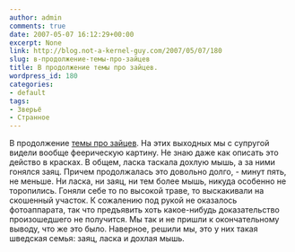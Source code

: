 ```yaml
---
author: admin
comments: true
date: 2007-05-07 16:12:29+00:00
excerpt: None
link: http://blog.not-a-kernel-guy.com/2007/05/07/180
slug: в-продолжение-темы-про-зайцев
title: В продолжение темы про зайцев.
wordpress_id: 180
categories:
- default
tags:
- Зверьё
- Странное
---
```


В продолжение [темы про зайцев](http://blog.not-a-kernel-guy.com/2007/04/23/175). На этих выходных мы с супругой видели вообще феерическую картину. Не знаю даже как описать это действо в красках. В общем, ласка таскала дохлую мышь, а за ними гонялся заяц. Причем продолжалась это довольно долго, - минут пять, не меньше. Ни ласка, ни заяц, ни тем более мышь, никуда особенно не торопились. Гоняли себе то по высокой траве, то выскакивали на скошенный участок. К сожалению под рукой не оказалось фотоаппарата, так что предъявить хоть какое-нибудь доказательство произошедшего не получится. Мы так и не пришли к окончательному выводу, что же это было. Наверное, решили мы, это у них такая шведская семья: заяц, ласка и дохлая мышь. 

